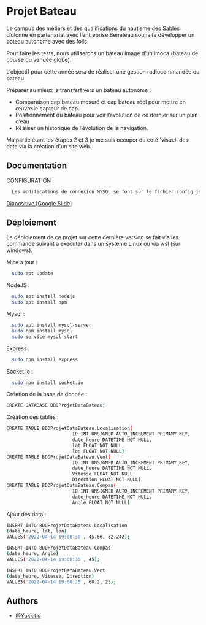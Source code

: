 
# Projet Bateau

Le campus des métiers et des qualifications du nautisme des Sables d’olonne en partenariat avec l’entreprise Bénéteau souhaite développer un bateau autonome avec des foils.

Pour faire les tests, nous utiliserons un bateau image d’un imoca (bateau de course du vendée globe).

L’objectif pour cette année sera de réaliser une gestion radiocommandée du bateau

Préparer au mieux le transfert vers un bateau autonome :

- Comparaison cap bateau mesuré et cap bateau réel pour mettre en œuvre le capteur de cap.
- Positionnement du bateau pour voir l’évolution de ce dernier sur un plan d’eau
- Réaliser un historique de l’évolution de la navigation.

Ma partie étant les étapes 2 et 3 je me suis occuper du coté 'visuel' des data via la création d'un site web.

## Documentation
CONFIGURATION :
```bash
  Les modifications de connexion MYSQL se font sur le fichier config.json
```
[Diapositive [Google Slide]](https://docs.google.com/presentation/d/10VwbyRFjuF6Ki-SiaJML8OxZ5xKJOEbo5QIlrghB-JM/edit?usp=sharing)


## Déploiement

Le déploiement de ce projet sur cette dernière version se fait via les commande suivant a executer dans un systeme Linux ou via wsl (sur windows).

Mise a jour :
```bash
  sudo apt update
```

NodeJS :
```bash
  sudo apt install nodejs
  sudo apt install npm
```

Mysql :
```bash
  sudo apt install mysql-server
  sudo npm install mysql
  sudo service mysql start
```

Express :
```bash
  sudo npm install express
```

Socket.io :
```bash
  sudo npm install socket.io
```


Création de la base de donnée :
```bash
CREATE DATABASE BDDProjetDataBateau;
```
Création des tables :
```bash
CREATE TABLE BDDProjetDataBateau.Localisation(
                        ID INT UNSIGNED AUTO_INCREMENT PRIMARY KEY,
                        date_heure DATETIME NOT NULL,
                        lat FLOAT NOT NULL,
                        lon FLOAT NOT NULL)
CREATE TABLE BDDProjetDataBateau.Vent(
                        ID INT UNSIGNED AUTO_INCREMENT PRIMARY KEY,
                        date_heure DATETIME NOT NULL,
                        Vitesse FLOAT NOT NULL,
                        Direction FLOAT NOT NULL)
CREATE TABLE BDDProjetDataBateau.Compas(
                        ID INT UNSIGNED AUTO_INCREMENT PRIMARY KEY,
                        date_heure DATETIME NOT NULL,
                        Angle FLOAT NOT NULL)
```
Ajout des data :
```bash
INSERT INTO BDDProjetDataBateau.Localisation
(date_heure, lat, lon)
VALUES('2022-04-14 19:00:30', 45.66, 32.242);

INSERT INTO BDDProjetDataBateau.Compas
(date_heure, Angle)
VALUES('2022-04-14 19:00:30', 45);

INSERT INTO BDDProjetDataBateau.Vent
(date_heure, Vitesse, Direction)
VALUES('2022-04-14 19:00:30', 60.3, 23);
```



## Authors

- [@Yukkitio](https://www.github.com/yukkitio)

